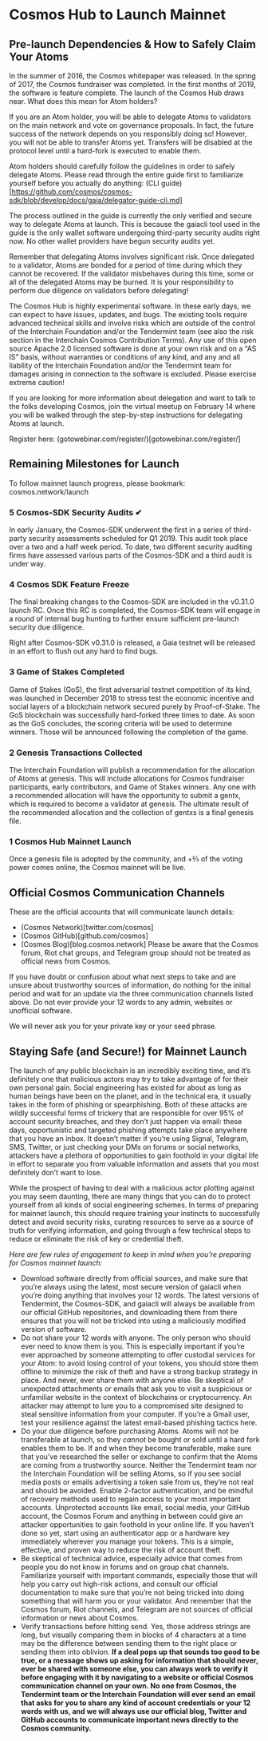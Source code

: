 # Cosmos Hub to Launch Mainnet
## Pre-launch Dependencies & How to Safely Claim Your Atoms

In the summer of 2016, the Cosmos whitepaper was released. In the spring of 2017, the Cosmos fundraiser was completed. In the first months of 2019, the software is feature complete. The launch of the Cosmos Hub draws near. What does this mean for Atom holders?

If you are an Atom holder, you will be able to delegate Atoms to validators on the main network and vote on governance proposals. In fact, the future success of the network depends on you responsibly doing so! However, you will not be able to transfer Atoms yet. Transfers will be disabled at the protocol level until a hard-fork is executed to enable them.

Atom holders should carefully follow the guidelines in order to safely delegate Atoms. Please read through the entire guide first to familiarize yourself before you actually do anything: (CLI guide)[https://github.com/cosmos/cosmos-sdk/blob/develop/docs/gaia/delegator-guide-cli.md]

The process outlined in the guide is currently the only verified and secure way to delegate Atoms at launch. This is because the gaiacli tool used in the guide is the only wallet software undergoing third-party security audits right now. No other wallet providers have begun security audits yet.

Remember that delegating Atoms involves significant risk. Once delegated to a validator, Atoms are bonded for a period of time during which they cannot be recovered. If the validator misbehaves during this time, some or all of the delegated Atoms may be burned. It is your responsibility to perform due diligence on validators before delegating!

The Cosmos Hub is highly experimental software. In these early days, we can expect to have issues, updates, and bugs. The existing tools require advanced technical skills and involve risks which are outside of the control of the Interchain Foundation and/or the Tendermint team (see also the risk section in the Interchain Cosmos Contribution Terms). Any use of this open source Apache 2.0 licensed software is done at your own risk and on a “AS IS” basis, without warranties or conditions of any kind, and any and all liability of the Interchain Foundation and/or the Tendermint team for damages arising in connection to the software is excluded. Please exercise extreme caution!

If you are looking for more information about delegation and want to talk to the folks developing Cosmos, join the virtual meetup on February 14 where you will be walked through the step-by-step instructions for delegating Atoms at launch.

Register here: (gotowebinar.com/register/)[gotowebinar.com/register/]

## Remaining Milestones for Launch
To follow mainnet launch progress, please bookmark: cosmos.network/launch

### 5 Cosmos-SDK Security Audits ✔
In early January, the Cosmos-SDK underwent the first in a series of third-party security assessments scheduled for Q1 2019. This audit took place over a two and a half week period. To date, two different security auditing firms have assessed various parts of the Cosmos-SDK and a third audit is under way.

### 4 Cosmos SDK Feature Freeze
The final breaking changes to the Cosmos-SDK are included in the v0.31.0 launch RC. Once this RC is completed, the Cosmos-SDK team will engage in a round of internal bug hunting to further ensure sufficient pre-launch security due diligence.

Right after Cosmos-SDK v0.31.0 is released, a Gaia testnet will be released in an effort to flush out any hard to find bugs.

### 3 Game of Stakes Completed
Game of Stakes (GoS), the first adversarial testnet competition of its kind, was launched in December 2018 to stress test the economic incentive and social layers of a blockchain network secured purely by Proof-of-Stake. The GoS blockchain was successfully hard-forked three times to date. As soon as the GoS concludes, the scoring criteria will be used to determine winners. Those will be announced following the completion of the game.

### 2 Genesis Transactions Collected
The Interchain Foundation will publish a recommendation for the allocation of Atoms at genesis. This will include allocations for Cosmos fundraiser participants, early contributors, and Game of Stakes winners. Any one with a recommended allocation will have the opportunity to submit a gentx, which is required to become a validator at genesis. The ultimate result of the recommended allocation and the collection of gentxs is a final genesis file.

### 1 Cosmos Hub Mainnet Launch
Once a genesis file is adopted by the community, and +⅔ of the voting power comes online, the Cosmos mainnet will be live.

## Official Cosmos Communication Channels
These are the official accounts that will communicate launch details:

- (Cosmos Network)[twitter.com/cosmos]
- (Cosmos GitHub)[github.com/cosmos]
- (Cosmos Blog)[blog.cosmos.network]
Please be aware that the Cosmos forum, Riot chat groups, and Telegram group should not be treated as official news from Cosmos.

If you have doubt or confusion about what next steps to take and are unsure about trustworthy sources of information, do nothing for the initial period and wait for an update via the three communication channels listed above. Do not ever provide your 12 words to any admin, websites or unofficial software.

We will never ask you for your private key or your seed phrase.

## Staying Safe (and Secure!) for Mainnet Launch
The launch of any public blockchain is an incredibly exciting time, and it’s definitely one that malicious actors may try to take advantage of for their own personal gain. Social engineering has existed for about as long as human beings have been on the planet, and in the technical era, it usually takes in the form of phishing or spearphishing. Both of these attacks are wildly successful forms of trickery that are responsible for over 95% of account security breaches, and they don’t just happen via email: these days, opportunistic and targeted phishing attempts take place anywhere that you have an inbox. It doesn’t matter if you’re using Signal, Telegram, SMS, Twitter, or just checking your DMs on forums or social networks, attackers have a plethora of opportunities to gain foothold in your digital life in effort to separate you from valuable information and assets that you most definitely don’t want to lose.

While the prospect of having to deal with a malicious actor plotting against you may seem daunting, there are many things that you can do to protect yourself from all kinds of social engineering schemes. In terms of preparing for mainnet launch, this should require training your instincts to successfully detect and avoid security risks, curating resources to serve as a source of truth for verifying information, and going through a few technical steps to reduce or eliminate the risk of key or credential theft.

*Here are few rules of engagement to keep in mind when you’re preparing for Cosmos mainnet launch:*
- Download software directly from official sources, and make sure that you’re always using the latest, most secure version of gaiacli when you’re doing anything that involves your 12 words. The latest versions of Tendermint, the Cosmos-SDK, and gaiacli will always be available from our official GitHub repositories, and downloading them from there ensures that you will not be tricked into using a maliciously modified version of software.
- Do not share your 12 words with anyone. The only person who should ever need to know them is you. This is especially important if you’re ever approached by someone attempting to offer custodial services for your Atom: to avoid losing control of your tokens, you should store them offline to minimize the risk of theft and have a strong backup strategy in place. And never, ever share them with anyone else.
Be skeptical of unexpected attachments or emails that ask you to visit a suspicious or unfamiliar website in the context of blockchains or cryptocurrency. An attacker may attempt to lure you to a compromised site designed to steal sensitive information from your computer. If you’re a Gmail user, test your resilience against the latest email-based phishing tactics here.
- Do your due diligence before purchasing Atoms. Atoms will not be transferable at launch, so they *cannot* be bought or sold until a hard fork enables them to be. If and when they become transferable, make sure that you’ve researched the seller or exchange to confirm that the Atoms are coming from a trustworthy source.
Neither the Tendermint team nor the Interchain Foundation will be selling Atoms, so if you see social media posts or emails advertising a token sale from us, they’re not real and should be avoided.
Enable 2-factor authentication, and be mindful of recovery methods used to regain access to your most important accounts. Unprotected accounts like email, social media, your GitHub account, the Cosmos Forum and anything in between could give an attacker opportunities to gain foothold in your online life. If you haven’t done so yet, start using an authenticator app or a hardware key immediately wherever you manage your tokens. This is a simple, effective, and proven way to reduce the risk of account theft.
- Be skeptical of technical advice, especially advice that comes from people you do not know in forums and on group chat channels. Familiarize yourself with important commands, especially those that will help you carry out high-risk actions, and consult our official documentation to make sure that you’re not being tricked into doing something that will harm you or your validator. And remember that the Cosmos forum, Riot channels, and Telegram are not sources of official information or news about Cosmos.
- Verify transactions before hitting send. Yes, those address strings are long, but visually comparing them in blocks of 4 characters at a time may be the difference between sending them to the right place or sending them into oblivion.
**If a deal pops up that sounds too good to be true, or a message shows up asking for information that should never, ever be shared with someone else, you can always work to verify it before engaging with it by navigating to a website or official Cosmos communication channel on your own. No one from Cosmos, the Tendermint team or the Interchain Foundation will ever send an email that asks for you to share any kind of account credentials or your 12 words with us, and we will always use our official blog, Twitter and GitHub accounts to communicate important news directly to the Cosmos community.**
